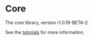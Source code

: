 # Core

The core library, version r1.0.19-BETA-2.

See the [tutorials](tutorials/index.md) for more information.
